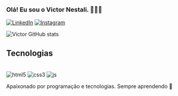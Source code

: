 ### Olá! Eu sou o Victor Nestali. 👨🏻‍💻
[![LinkedIn](https://img.shields.io/badge/LinkedIn-0077B5?style=for-the-badge&logo=linkedin&logoColor=white)](https://www.linkedin.com/in/victornestalidev/)
[![Instagram](https://img.shields.io/badge/Instagram-E4405F?style=for-the-badge&logo=instagram&logoColor=white)](https://www.instagram.com/devnestali/)

![Victor GitHub stats](https://github-readme-stats.vercel.app/api?username=devnestali&show_icons=true&theme=radical)


## Tecnologias
<div style="display: inline_block"></div><br/>
  <img align="center" alt="html5" src="https://img.shields.io/badge/HTML5-E34F26?style=for-the-badge&logo=html5&logoColor=white"/>
  <img align="center" alt="css3" src="https://img.shields.io/badge/CSS3-1572B6?style=for-the-badge&logo=css3&logoColor=white"/>
  <img align="center" alt="js" src="https://img.shields.io/badge/JavaScript-F7DF1E?style=for-the-badge&logo=javascript&logoColor=black"/>
</div>

Apaixonado por programação e tecnologias. Sempre aprendendo 🚀
